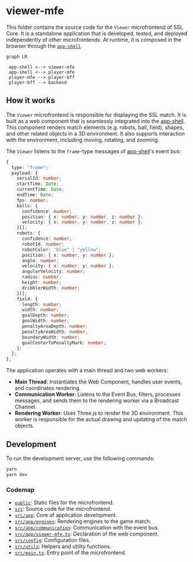 # viewer-mfe

This folder contains the source code for the `Viewer` microfrontend of SSL Core. It is a standalone application that is developed, tested, and deployed independently of other microfrontends. At runtime, it is composed in the browser through the [`app-shell`](https://github.com/robocin/ssl-core/app-shell).

```mermaid
graph LR

 app-shell <--> viewer-mfe
 app-shell <--> player-mfe
 player-mfe --> player-bff
 player-bff --> backend
```

## How it works

The `Viewer` microfrontend is responsible for displaying the SSL match. It is built as a web component that is seamlessly integrated into the [app-shell](../app-shell/README.md). This component renders match elements (e.g. robots, ball, field), shapes, and other related objects in a 3D environment. It also supports interaction with the environment, including moving, rotating, and zooming.

The `Viewer` listens to the `frame`-type messages of [app-shell](../app-shell/README.md)'s event bus:

```typescript
{
  type: "frame";
  payload: {
    serialId: number;
    startTime: Date;
    currentTime: Date;
    endTime: Date;
    fps: number;
    balls: {
      confidence: number;
      position: { x: number, y: number, z: number };
      velocity: { x: number, y: number, z: number };
    }[];
    robots: {
      confidence: number;
      robotId: number;
      robotColor: "blue" | "yellow";
      position: { x: number, y: number };
      angle: number;
      velocity: { x: number, y: number };
      angularVelocity: number;
      radius: number;
      height: number;
      dribblerWidth: number;
    }[];
    field: {
      length: number;
      width: number;
      goalDepth: number;
      goalWidth: number;
      penaltyAreaDepth: number;
      penaltyAreaWidth: number;
      boundaryWidth: number;
      goalCenterToPenaltyMark: number;
    };
  };
};
```

The application operates with a main thread and two web workers:

- **Main Thread**: Instantiates the Web Component, handles user events, and coordinates rendering.
- **Communication Worker**: Listens to the Event Bus, filters, processes messages, and sends them to the rendering worker via a Broadcast Channel.
- **Rendering Worker**: Uses Three.js to render the 3D environment. This worker is responsible for the actual drawing and updating of the match objects.

## Development

To run the development server, use the following commands:

```bash
yarn
yarn dev
```

### Codemap

- [`public`](public): Static files for the microfrontend.
- [`src`](src): Source code for the microfrontend.
- [`src/app`](src/app): Core of application development.
- [`src/app/engines`](src/app/engines): Rendering engines to the game match.
- [`src/app/communication`](src/app/communication): Communication with the event bus.
- [`src/app/viewer-mfe.ts`](src/app/viewer-mfe.ts): Declaration of the web component.
- [`src/config`](src/config): Configuration files.
- [`src/utils`](src/utils): Helpers and utility functions.
- [`src/main.ts`](src/main.ts): Entry point of the microfrontend.
